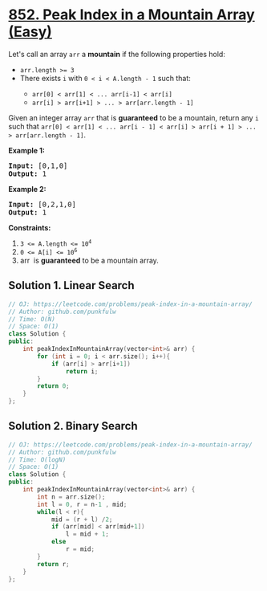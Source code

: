 # [852. Peak Index in a Mountain Array (Easy)](https://leetcode.com/problems/peak-index-in-a-mountain-array/)

<p>Let's call an array <code>arr</code> a <b>mountain</b> if the following properties hold:</p>

<ul>
	<li><code>arr.length &gt;= 3</code></li>
	<li>There exists <code>i</code> with <code>0 &lt; i&nbsp;&lt; A.length - 1</code> such that: </li>
	<ul>
		<li><code>arr[0] < arr[1] < ... arr[i-1] < arr[i]</code></li>
		<li><code>arr[i] > arr[i+1] > ... > arr[arr.length - 1]</code></li>
	</ul>
</ul>

<p>Given an integer array <code>arr</code> that is <b>guaranteed</b> to be a mountain,
return any <code>i</code> such that <code>arr[0] < arr[1] < ... arr[i - 1] < arr[i] > arr[i + 1] > ... > arr[arr.length - 1]</code>.</p>

<p><strong>Example 1:</strong></p>

<pre><strong>Input: </strong><span id="example-input-1-1">[0,1,0]</span>
<strong>Output: </strong><span id="example-output-1">1</span>
</pre>

<div>
<p><strong>Example 2:</strong></p>

<pre><strong>Input: </strong><span id="example-input-2-1">[0,2,1,0]</span>
<strong>Output: </strong><span id="example-output-2">1</span></pre>
</div>

<p><strong>Constraints:</strong></p>

<ol>
	<li><code>3 &lt;= A.length &lt;= 10<sup>4</sup></code></li>
	<li><code><font face="monospace">0 &lt;= A[i] &lt;= 10<sup>6</sup></font></code></li>
	<li>arr&nbsp; is <b>guaranteed</b> to be a mountain array.</li>
</ol>


## Solution 1. Linear Search

```cpp
// OJ: https://leetcode.com/problems/peak-index-in-a-mountain-array/
// Author: github.com/punkfulw
// Time: O(N)
// Space: O(1)
class Solution {
public:
    int peakIndexInMountainArray(vector<int>& arr) {
        for (int i = 0; i < arr.size(); i++){
            if (arr[i] > arr[i+1])
                return i;
        }
        return 0;
    }
};
```

## Solution 2. Binary Search

```cpp
// OJ: https://leetcode.com/problems/peak-index-in-a-mountain-array/
// Author: github.com/punkfulw
// Time: O(logN)
// Space: O(1)
class Solution {
public:
    int peakIndexInMountainArray(vector<int>& arr) {
        int n = arr.size();
        int l = 0, r = n-1 , mid;
        while(l < r){
            mid = (r + l) /2;
            if (arr[mid] < arr[mid+1])
                l = mid + 1;
            else
                r = mid;
        }
        return r;
    }
};
```
